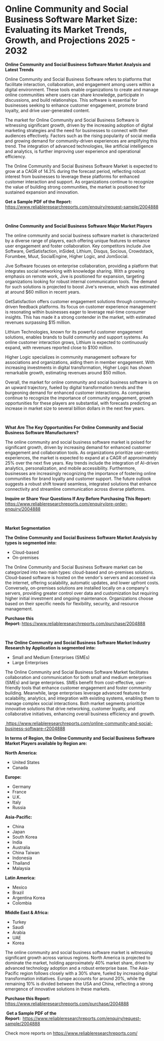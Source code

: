 <p><h1>Online Community and Social Business Software Market Size: Evaluating its Market Trends, Growth, and Projections 2025 - 2032</h1></p><p><strong>Online Community and Social Business Software Market Analysis and Latest Trends</strong></p>
<p><p>Online Community and Social Business Software refers to platforms that facilitate interaction, collaboration, and engagement among users within a digital environment. These tools enable organizations to create and manage online communities where users can share knowledge, participate in discussions, and build relationships. This software is essential for businesses seeking to enhance customer engagement, promote brand loyalty, and drive user-generated content.</p><p>The market for Online Community and Social Business Software is witnessing significant growth, driven by the increasing adoption of digital marketing strategies and the need for businesses to connect with their audiences effectively. Factors such as the rising popularity of social media and growing demand for community-driven experiences are amplifying this trend. The integration of advanced technologies, like artificial intelligence and analytics, is further improving user experience and operational efficiency.</p><p>The Online Community and Social Business Software Market is expected to grow at a CAGR of 14.3% during the forecast period, reflecting robust interest from businesses to leverage these platforms for enhanced customer interaction and support. As organizations continue to recognize the value of building strong communities, the market is positioned for sustained expansion and innovation.</p></p>
<p><strong>Get a Sample PDF of the Report:&nbsp;</strong> <a href="https://www.reliableresearchreports.com/enquiry/request-sample/2004888?utm_campaign=2298&utm_medium=2&utm_source=Github&utm_content=ia&utm_term=29032025&utm_id=online-community-and-social-business-software">https://www.reliableresearchreports.com/enquiry/request-sample/2004888</a></p>
<p>&nbsp;</p>
<p><strong>Online Community and Social Business Software Major Market Players</strong></p>
<p><p>The online community and social business software market is characterized by a diverse range of players, each offering unique features to enhance user engagement and foster collaboration. Key competitors include Jive Software, GetSatisfaction, inSided, Lithium, Disqus, Socious, Crowdstack, Forumbee, Muut, SocialEngine, Higher Logic, and JomSocial.</p><p>Jive Software focuses on enterprise collaboration, providing a platform that integrates social networking with knowledge sharing. With a growing emphasis on remote work, Jive is positioned for expansion, targeting organizations looking for robust internal communication tools. The demand for such solutions is projected to boost Jive's revenue, which was estimated at around $60 million in recent years.</p><p>GetSatisfaction offers customer engagement solutions through community-driven feedback platforms. Its focus on customer experience management is resonating within businesses eager to leverage real-time consumer insights. This has made it a strong contender in the market, with estimated revenues surpassing $15 million.</p><p>Lithium Technologies, known for its powerful customer engagement solutions, enables brands to build community and support systems. As online customer interaction grows, Lithium is expected to continuously expand, with revenues reported close to $100 million.</p><p>Higher Logic specializes in community management software for associations and organizations, aiding them in member engagement. With increasing investments in digital transformation, Higher Logic has shown remarkable growth, estimating revenues around $50 million.</p><p>Overall, the market for online community and social business software is on an upward trajectory, fueled by digital transformation trends and the burgeoning demand for enhanced customer interactions. As companies continue to recognize the importance of community engagement, growth opportunities for these players are substantial, with forecasts predicting an increase in market size to several billion dollars in the next few years.</p></p>
<p>&nbsp;</p>
<p><strong>What Are The Key Opportunities For Online Community and Social Business Software Manufacturers?</strong></p>
<p><p>The online community and social business software market is poised for significant growth, driven by increasing demand for enhanced customer engagement and collaboration tools. As organizations prioritize user-centric experiences, the market is expected to expand at a CAGR of approximately 25% over the next five years. Key trends include the integration of AI-driven analytics, personalization, and mobile accessibility. Furthermore, businesses are increasingly recognizing the importance of fostering online communities for brand loyalty and customer support. The future outlook suggests a robust shift toward seamless, integrated solutions that enhance connectivity and streamline communication across diverse platforms.</p></p>
<p><strong>Inquire or Share Your Questions If Any Before Purchasing This Report:</strong> <a href="https://www.reliableresearchreports.com/enquiry/pre-order-enquiry/2004888?utm_campaign=2298&utm_medium=2&utm_source=Github&utm_content=ia&utm_term=29032025&utm_id=online-community-and-social-business-software">https://www.reliableresearchreports.com/enquiry/pre-order-enquiry/2004888</a></p>
<p>&nbsp;</p>
<p><strong>Market Segmentation</strong></p>
<p><strong>The Online Community and Social Business Software Market Analysis by types is segmented into:</strong></p>
<p><ul><li>Cloud-based</li><li>On-premises</li></ul></p>
<p><p>The Online Community and Social Business Software market can be categorized into two main types: cloud-based and on-premises solutions. Cloud-based software is hosted on the vendor's servers and accessed via the internet, offering scalability, automatic updates, and lower upfront costs. Conversely, on-premises solutions are installed locally on a company's servers, providing greater control over data and customization but requiring higher initial investment and ongoing maintenance. Organizations choose based on their specific needs for flexibility, security, and resource management.</p></p>
<p><strong>Purchase this Report:&nbsp;</strong><a href="https://www.reliableresearchreports.com/purchase/2004888?utm_campaign=2298&utm_medium=2&utm_source=Github&utm_content=ia&utm_term=29032025&utm_id=online-community-and-social-business-software">https://www.reliableresearchreports.com/purchase/2004888</a></p>
<p>&nbsp;</p>
<p><strong>The Online Community and Social Business Software Market Industry Research by Application is segmented into:</strong></p>
<p><ul><li>Small and Medium Enterprises (SMEs)</li><li>Large Enterprises</li></ul></p>
<p><p>The Online Community and Social Business Software Market facilitates collaboration and communication for both small and medium enterprises (SMEs) and large enterprises. SMEs benefit from cost-effective, user-friendly tools that enhance customer engagement and foster community building. Meanwhile, large enterprises leverage advanced features for scalability, analytics, and integration with existing systems, enabling them to manage complex social interactions. Both market segments prioritize innovative solutions that drive networking, customer loyalty, and collaborative initiatives, enhancing overall business efficiency and growth.</p></p>
<p><a href="https://www.reliableresearchreports.com/online-community-and-social-business-software-r2004888?utm_campaign=2298&utm_medium=2&utm_source=Github&utm_content=ia&utm_term=29032025&utm_id=online-community-and-social-business-software">&nbsp;https://www.reliableresearchreports.com/online-community-and-social-business-software-r2004888</a></p>
<p><strong>In terms of Region, the Online Community and Social Business Software Market Players available by Region are:</strong></p>
<p>
    <p> <strong> North America: </strong>
        <ul>
            <li>United States</li>
            <li>Canada</li>
        </ul>
        </p> 
    <p> <strong> Europe: </strong>
        <ul>
            <li>Germany</li>
            <li>France</li>
            <li>U.K.</li>
            <li>Italy</li>
            <li>Russia</li>
        </ul>
        </p> 
    <p> <strong> Asia-Pacific: </strong>
        <ul>
            <li>China</li>
            <li>Japan</li>
            <li>South Korea</li>
            <li>India</li>
            <li>Australia</li>
            <li>China Taiwan</li>
            <li>Indonesia</li>
            <li>Thailand</li>
            <li>Malaysia</li>
        </ul>
        </p> 
    <p> <strong> Latin America: </strong>
        <ul>
            <li>Mexico</li>
            <li>Brazil</li>
            <li>Argentina Korea</li>
            <li>Colombia</li>
        </ul>
        </p> 
    <p> <strong> Middle East & Africa: </strong>
        <ul>
            <li>Turkey</li>
            <li>Saudi</li>
            <li>Arabia</li>
            <li>UAE</li>
            <li>Korea</li>
        </ul>
    </p>
    </p>
<p><p>The online community and social business software market is witnessing significant growth across various regions. North America is projected to dominate the market, holding approximately 40% market share, driven by advanced technology adoption and a robust enterprise base. The Asia-Pacific region follows closely with a 30% share, fueled by increasing digital transformation initiatives. Europe accounts for around 20%, while the remaining 10% is divided between the USA and China, reflecting a strong emergence of innovative solutions in these markets.</p></p>
<p><strong>Purchase this Report: </strong><a href="https://www.reliableresearchreports.com/purchase/2004888?utm_campaign=2298&utm_medium=2&utm_source=Github&utm_content=ia&utm_term=29032025&utm_id=online-community-and-social-business-software">https://www.reliableresearchreports.com/purchase/2004888</a></p>
<p>&nbsp;<strong>Get a Sample PDF of the Report:&nbsp;&nbsp;</strong><a href="https://www.reliableresearchreports.com/enquiry/request-sample/2004888?utm_campaign=2298&utm_medium=2&utm_source=Github&utm_content=ia&utm_term=29032025&utm_id=online-community-and-social-business-software">https://www.reliableresearchreports.com/enquiry/request-sample/2004888</a></p>
<p><strong></strong></p>
<p>Check more reports on <a href="https://www.reliableresearchreports.com/?utm_campaign=2298&utm_medium=2&utm_source=Github&utm_content=ia&utm_term=29032025&utm_id=online-community-and-social-business-software">https://www.reliableresearchreports.com/</a></p>
